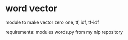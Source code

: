 # word vector

module to make vector zero one, tf, idf, tf-idf

requirements: modules words.py from my nlp repository
